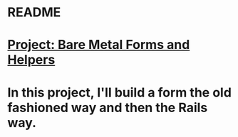 # README

# [Project: Bare Metal Forms and Helpers](https://www.theodinproject.com/lessons/ruby-on-rails-forms)

# In this project, I'll build a form the old fashioned way and then the Rails way.

